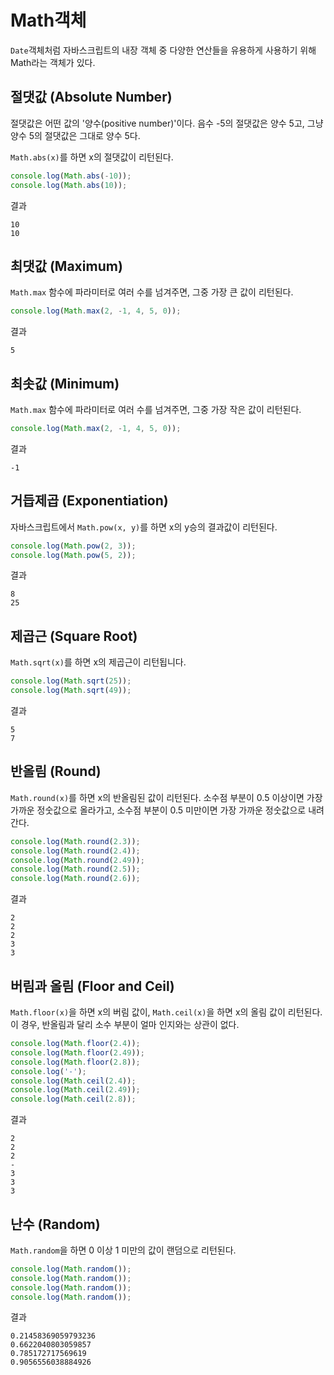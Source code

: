 # Math객체
```Date```객체처럼 자바스크립트의 내장 객체 중 다양한 연산들을 유용하게 사용하기 위해 Math라는 객체가 있다.

## **절댓값 (Absolute Number)**
절댓값은 어떤 값의 '양수(positive number)'이다. 음수 -5의 절댓값은 양수 5고, 그냥 양수 5의 절댓값은 그대로 양수 5다.

```Math.abs(x)```를 하면 x의 절댓값이 리턴된다.
```javascript
console.log(Math.abs(-10));
console.log(Math.abs(10));
```
결과
```
10
10
```

## **최댓값 (Maximum)**
```Math.max``` 함수에 파라미터로 여러 수를 넘겨주면, 그중 가장 큰 값이 리턴된다.
```javascript
console.log(Math.max(2, -1, 4, 5, 0));
```
결과
```
5
```

## **최솟값 (Minimum)**
```Math.max``` 함수에 파라미터로 여러 수를 넘겨주면, 그중 가장 작은 값이 리턴된다.
```javascript
console.log(Math.max(2, -1, 4, 5, 0));
```
결과
```
-1
```

## **거듭제곱 (Exponentiation)**
자바스크립트에서 ```Math.pow(x, y)```를 하면 x의 y승의 결과값이 리턴된다.
```javascript
console.log(Math.pow(2, 3));
console.log(Math.pow(5, 2));
```
결과
```
8
25
```

## **제곱근 (Square Root)**
```Math.sqrt(x)```를 하면 x의 제곱근이 리턴됩니다.
```javascript
console.log(Math.sqrt(25));
console.log(Math.sqrt(49));
```
결과
```
5
7
```


## **반올림 (Round)**
```Math.round(x)```를 하면 x의 반올림된 값이 리턴된다. 소수점 부분이 0.5 이상이면 가장 가까운 정숫값으로 올라가고, 소수점 부분이 0.5 미만이면 가장 가까운 정숫값으로 내려간다.
```javascript
console.log(Math.round(2.3));
console.log(Math.round(2.4));
console.log(Math.round(2.49));
console.log(Math.round(2.5));
console.log(Math.round(2.6));
```
결과
```
2
2
2
3
3
```


## **버림과 올림 (Floor and Ceil)**
```Math.floor(x)```을 하면 x의 버림 값이, ```Math.ceil(x)```을 하면 x의 올림 값이 리턴된다. 이 경우, 반올림과 달리 소수 부분이 얼마 인지와는 상관이 없다.
```javascript
console.log(Math.floor(2.4));
console.log(Math.floor(2.49));
console.log(Math.floor(2.8));
console.log('-');
console.log(Math.ceil(2.4));
console.log(Math.ceil(2.49));
console.log(Math.ceil(2.8));
```
결과
```
2
2
2
-
3
3
3
```

## **난수 (Random)**
```Math.random```을 하면 0 이상 1 미만의 값이 랜덤으로 리턴된다.
```javascript
console.log(Math.random());
console.log(Math.random());
console.log(Math.random());
console.log(Math.random());
```
결과
```
0.21458369059793236
0.6622040803059857
0.785172717569619
0.9056556038884926
```